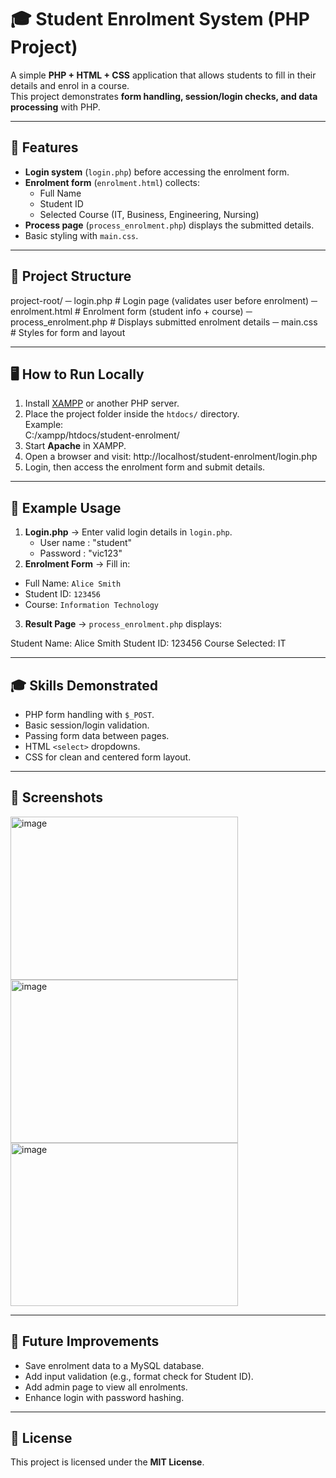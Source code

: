 # 🎓 Student Enrolment System (PHP Project)

A simple **PHP + HTML + CSS** application that allows students to fill in their details and enrol in a course.  
This project demonstrates **form handling, session/login checks, and data processing** with PHP.

---

## 🚀 Features
- **Login system** (`login.php`) before accessing the enrolment form.
- **Enrolment form** (`enrolment.html`) collects:
  - Full Name
  - Student ID
  - Selected Course (IT, Business, Engineering, Nursing)
- **Process page** (`process_enrolment.php`) displays the submitted details.
- Basic styling with `main.css`.

---

## 📂 Project Structure
project-root/
─ login.php # Login page (validates user before enrolment)
─ enrolment.html # Enrolment form (student info + course)
─ process_enrolment.php # Displays submitted enrolment details
─ main.css # Styles for form and layout

---

## 🖥️ How to Run Locally
1. Install [XAMPP](https://www.apachefriends.org/) or another PHP server.
2. Place the project folder inside the `htdocs/` directory.  
   Example:  
C:/xampp/htdocs/student-enrolment/
3. Start **Apache** in XAMPP.
4. Open a browser and visit:
http://localhost/student-enrolment/login.php
5. Login, then access the enrolment form and submit details.

---

## 📝 Example Usage
1. **Login.php** → Enter valid login details in `login.php`.
   - User name : "student"
   - Password  : "vic123"
3. **Enrolment Form** → Fill in:
- Full Name: `Alice Smith`  
- Student ID: `123456`  
- Course: `Information Technology`  
3. **Result Page** → `process_enrolment.php` displays:

Student Name: Alice Smith
Student ID: 123456
Course Selected: IT

---

## 🎓 Skills Demonstrated
- PHP form handling with `$_POST`.
- Basic session/login validation.
- Passing form data between pages.
- HTML `<select>` dropdowns.
- CSS for clean and centered form layout.

---

## 📸 Screenshots 
<img width="364" height="261" alt="image" src="https://github.com/user-attachments/assets/af583888-8f85-4cb3-8276-96c1d2bce06c" />


<img width="364" height="261" alt="image" src="https://github.com/user-attachments/assets/3cd64383-57a9-4080-96aa-571a1b021690" />


<img width="364" height="261" alt="image" src="https://github.com/user-attachments/assets/d5ec6b8f-d03e-4478-9eef-b20905bce432" />


---

## 🔮 Future Improvements
- Save enrolment data to a MySQL database.
- Add input validation (e.g., format check for Student ID).
- Add admin page to view all enrolments.
- Enhance login with password hashing.

---

## 📜 License
This project is licensed under the **MIT License**.
